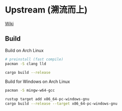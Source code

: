 # Upstream (溯流而上)

[Wiki][wiki]

## Build

Build on Arch Linux

```bash
# preinstall (fast compile)
pacman -S clang lld

cargo build --release
```

Build for Windows on Arch Linux

```bash
pacman -S mingw-w64-gcc

rustup target add x86_64-pc-windows-gnu
cargo build --release --target x86_64-pc-windows-gnu
```


[wiki]: https://kuzumajo.github.io/wiki/
